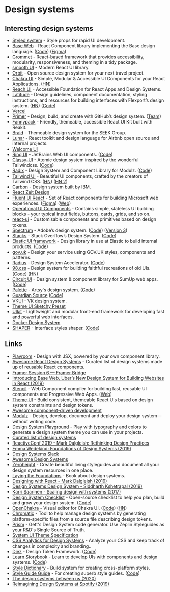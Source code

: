 # Design systems

## Interesting design systems

* [Styled system](https://styled-system.com/) - Style props for rapid UI development.
* [Base Web](https://baseweb.design) - React Component library implementing the Base design language. \([Code](https://github.com/uber/baseweb)\) \([Figma](https://www.figma.com/c/file/805195278314519508)\)
* [Grommet](https://grommet.io) - React-based framework that provides accessibility, modularity, responsiveness, and theming in a tidy package.
* [smooth UI](https://github.com/smooth-code/smooth-ui) - Modern React UI library.
* [Orbit](https://orbit.kiwi/) - Open source design system for your next travel project.
* [Chakra UI](https://github.com/chakra-ui/chakra-ui) - Simple, Modular & Accessible UI Components for your React Applications. \([HN](https://news.ycombinator.com/item?id=23511811)\)
* [Reach UI](https://github.com/reach/reach-ui) - Accessible Foundation for React Apps and Design Systems.
* [Latitude](https://www.flexport.com/design) - Design guidelines, component documentation, styling instructions, and resources for building interfaces with Flexport’s design system. \([HN](https://news.ycombinator.com/item?id=21461579)\) \([Code](https://github.com/flexport/latitude)\)
* [Vercel](https://vercel.com/design)
* [Primer](https://primer.style/) - Design, build, and create with GitHub’s design system. \([Team](https://primer.style/about/#team/)\)
* [Fannypack](https://github.com/fannypackui/fannypack) - Friendly, themeable, accessible React UI Kit built with Reakit.
* [Braid](https://github.com/seek-oss/braid-design-system) - Themeable design system for the SEEK Group.
* [Lunar](https://github.com/airbnb/lunar) - React toolkit and design language for Airbnb open source and internal projects.
* [Welcome UI](http://welcome-ui.com/)
* [Ring UI](https://jetbrains.github.io/ring-ui/master/index.html?path=/story/ring-ui-welcome--getting-started) - JetBrains Web UI components. \([Code](https://github.com/JetBrains/ring-ui)\)
* [Classy-UI](https://classy-ui.io/) - Atomic design system inspired by the wonderful Tailwindcss. \([Code](https://github.com/cerebral/classy-ui)\)
* [Radix](https://radix.modulz.app/docs/getting-started/) - Design System and Component Library for Modulz. \([Code](https://github.com/modulz/radix)\)
* [Tailwind UI](https://tailwindui.com/) - Beautiful UI components, crafted by the creators of Tailwind CSS. \([HN](https://news.ycombinator.com/item?id=22422873)\) \([HN 2](https://news.ycombinator.com/item?id=22463769)\)
* [Carbon](https://github.com/carbon-design-system/carbon) - Design system built by IBM.
* [React Zeit Design](https://github.com/zeit-ui/react)
* [Fluent UI React](https://github.com/microsoft/fluentui) - Set of React components for building Microsoft web experiences. \([Figma](https://www.figma.com/@microsoft)\) \([Web](https://www.microsoft.com/design/fluent/#/)\)
* [Operational UI Components](https://github.com/contiamo/operational-ui) - Contains simple, stateless UI building blocks - your typical input fields, buttons, cards, grids, and so on.
* [react-ui](https://github.com/siddharthkp/react-ui) - Customisable components and primitives based on design tokens.
* [Spectrum](https://spectrum.adobe.com/) - Adobe’s design system. \([Code](https://github.com/adobe/spectrum-css)\) \([Version 3](https://github.com/adobe-private/react-spectrum-v3)\)
* [Stacks](https://stackoverflow.design/) - Stack Overflow’s Design System. \([Code](https://github.com/StackExchange/Stacks)\)
* [Elastic UI framework](https://elastic.github.io/eui/#/) - Design library in use at Elastic to build internal products. \([Code](https://github.com/elastic/eui)\)
* [gov.uk](https://design-system.service.gov.uk/) - Design your service using GOV.UK styles, components and patterns.
* [Radius](https://rangle.io/radius/) - Design System Accelerator. \([Code](https://github.com/rangle/radius)\)
* [98.css](https://jdan.github.io/98.css/) - Design system for building faithful recreations of old UIs. \([Code](https://github.com/jdan/98.css)\) \([HN](https://news.ycombinator.com/item?id=22940564)\)
* [Circuit UI](https://circuit.sumup.com/?path=/story/introduction-welcome--page) - Design system & component library for SumUp web apps. \([Code](https://github.com/sumup-oss/circuit-ui)\)
* [Palette](https://palette.artsy.net/) - Artsy's design system. \([Code](https://github.com/artsy/palette)\)
* [Guardian Source](https://theguardian.design/) \([Code](https://github.com/guardian/source)\)
* [VKUI](https://github.com/VKCOM/VKUI) - VK design system.
* [Theme UI Sketchy Preset](https://github.com/beerose/theme-ui-sketchy)
* [UIkit](https://github.com/uikit/uikit) - Lightweight and modular front-end framework for developing fast and powerful web interfaces.
* [Docker Design System](https://design.docker.com/)
* [SHAPER](https://hihayk.github.io/shaper/) - Interface styles shaper. \([Code](https://github.com/hihayk/shaper)\)

## Links

* [Playroom](https://github.com/seek-oss/playroom) - Design with JSX, powered by your own component library.
* [Awesome React Design Systems](https://github.com/jbranchaud/awesome-react-design-systems) - Curated list of design systems made up of reusable React components.
* [Framer Session 6 — Framer Bridge](https://www.youtube.com/watch?v=WsKSDyxcK5Q)
* [Introducing Base Web, Uber’s New Design System for Building Websites in React \(2019\)](https://eng.uber.com/introducing-base-web/)
* [Stencil](https://github.com/ionic-team/stencil) - Web Component compiler for building fast, reusable UI components and Progressive Web Apps. \([Web](https://stenciljs.com/)\)
* [Theme UI](https://theme-ui.com/) - Build consistent, themeable React UIs based on design system constraints and design tokens.
* [Awesome component-driven development](https://github.com/component-driven/awesome-list)
* [Modulz](https://www.modulz.app/) - Design, develop, document and deploy your design system—without writing code.
* [Design System Playground](https://design-system-playground.netlify.com/) - Play with typography and colors to generate a design system theme you can use in your projects.
* [Curated list of design systems](https://github.com/miukimiu/design-systems)
* [ReactiveConf 2019 - Mark Dalgleish: Rethinking Design Practices](https://www.youtube.com/watch?v=jnV1u67_yVg)
* [Emma Wedekind: Foundations of Design Systems \(2019\)](https://www.youtube.com/watch?v=pXb2jA43A6k)
* [Design Systems Slack](https://design.systems/slack/)
* [Awesome Design Systems](https://github.com/alexpate/awesome-design-systems)
* [Zeroheight](https://zeroheight.com) - Create beautiful living styleguides and document all your design system resources in one place.
* [Laying the Foundations](https://designsystemfoundations.com/) - Book about design systems.
* [Designing with React - Mark Dalgleish \(2019\)](https://www.youtube.com/watch?v=orPcyJMJh7Y)
* [Design Systems Design System - Siddharth Kshetrapal \(2019\)](https://www.youtube.com/watch?v=gLE6lQU_mEU)
* [Karri Saarinen - Scaling design with systems \(2017\)](https://www.youtube.com/watch?v=TuLY1cYM57g)
* [Design System Checklist](https://designsystemchecklist.com/) - Open-source checklist to help you plan, build and grow your design system. \([Code](https://github.com/ardakaracizmeli/design-system-checklist)\)
* [OpenChakra](https://openchakra.app/) - Visual editor for Chakra UI. \([Code](https://github.com/premieroctet/openchakra)\) \([HN](https://news.ycombinator.com/item?id=22307270)\)
* [Chromatic](https://github.com/ui-js/chromatic) - Tool to help manage design systems by generating platform-specific files from a source file describing design tokens.
* [Prism](https://github.com/GettEngineering/Prism) - Gett's Design System code generator. Use Zeplin Styleguides as your R&D's Single Source of Truth.
* [System UI Theme Specification](https://github.com/system-ui/theme-specification)
* [CSS Analytics for Design Systems](https://www.projectwallace.com/) - Analyze your CSS and keep track of changes in complexity and branding..
* [Diez](https://diez.org/) - Design Token Framework. \([Code](https://github.com/diez/diez)\)
* [Learn Storybook](https://www.learnstorybook.com/) - Learn to develop UIs with components and design systems. \([Code](https://github.com/chromaui/learnstorybook-code)\)
* [Style Dictionary](https://github.com/amzn/style-dictionary) - Build system for creating cross-platform styles.
* [Style Guide Guide](http://bradfrost.github.io/style-guide-guide/) - For creating superb style guides. \([Code](https://github.com/bradfrost/style-guide-guide)\)
* [The design systems between us \(2020\)](https://ethanmarcotte.com/wrote/the-design-systems-between-us/)
* [Reimagining Design Systems at Spotify \(2019\)](https://spotify.design/article/reimagining-design-systems-at-spotify)

